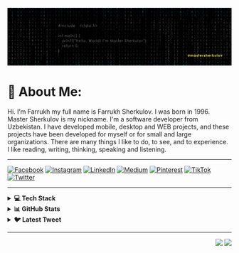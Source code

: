![README banner](https://github.com/mastersherkulov/mastersherkulov/blob/master/ban.png)

# 💫 About Me:
Hi. I’m Farrukh my full name is Farrukh Sherkulov. I was born in 1996. Master Sherkulov is my nickname. I'm a software developer from Uzbekistan. I have developed mobile, desktop and WEB projects, and these projects have been developed for myself or for small and large organizations. There are many things I like to do, to see, and to experience. I like reading, writing, thinking, speaking and listening.


* * *

[![Facebook](https://img.shields.io/badge/Facebook-%231877F2.svg?logo=Facebook&logoColor=white)](https://facebook.com/mastersherkulov1) 
[![Instagram](https://img.shields.io/badge/Instagram-%23E4405F.svg?logo=Instagram&logoColor=white)](https://instagram.com/mastersherkulov) 
[![LinkedIn](https://img.shields.io/badge/LinkedIn-%230077B5.svg?logo=linkedin&logoColor=white)](https://linkedin.com/in/mastersherkulov) 
[![Medium](https://img.shields.io/badge/Medium-12100E?logo=medium&logoColor=white)](https://medium.com/@mastersherkulov) 
[![Pinterest](https://img.shields.io/badge/Pinterest-%23E60023.svg?logo=Pinterest&logoColor=white)](https://pinterest.com/mastersherkulov) 
[![TikTok](https://img.shields.io/badge/TikTok-%23000000.svg?logo=TikTok&logoColor=white)](https://tiktok.com/@mastersherkulov) 
[![Twitter](https://img.shields.io/badge/Twitter-%231DA1F2.svg?logo=Twitter&logoColor=white)](https://twitter.com/mastersherkulov) 

* * *

<details>
  <summary><b>💻 Tech Stack </b></summary>
  <br>
![Dart](https://img.shields.io/badge/dart-%230175C2.svg?style=for-the-badge&logo=dart&logoColor=white) 
![HTML5](https://img.shields.io/badge/html5-%23E34F26.svg?style=for-the-badge&logo=html5&logoColor=white) 
![Java](https://img.shields.io/badge/java-%23ED8B00.svg?style=for-the-badge&logo=java&logoColor=white) 
![JavaScript](https://img.shields.io/badge/javascript-%23323330.svg?style=for-the-badge&logo=javascript&logoColor=%23F7DF1E) 
![C++](https://img.shields.io/badge/c++-%2300599C.svg?style=for-the-badge&logo=c%2B%2B&logoColor=white) 
![C#](https://img.shields.io/badge/c%23-%23239120.svg?style=for-the-badge&logo=c-sharp&logoColor=white) 
![CSS3](https://img.shields.io/badge/css3-%231572B6.svg?style=for-the-badge&logo=css3&logoColor=white) 
![Python](https://img.shields.io/badge/python-3670A0?style=for-the-badge&logo=python&logoColor=ffdd54) 
![Firebase](https://img.shields.io/badge/firebase-%23039BE5.svg?style=for-the-badge&logo=firebase) 
![Oracle](https://img.shields.io/badge/Oracle-F80000?style=for-the-badge&logo=oracle&logoColor=white) 
![Cloudflare](https://img.shields.io/badge/Cloudflare-F38020?style=for-the-badge&logo=Cloudflare&logoColor=white) 
![Flutter](https://img.shields.io/badge/Flutter-%2302569B.svg?style=for-the-badge&logo=Flutter&logoColor=white) 
![Django](https://img.shields.io/badge/django-%23092E20.svg?style=for-the-badge&logo=django&logoColor=white) 
![DjangoREST](https://img.shields.io/badge/DJANGO-REST-ff1709?style=for-the-badge&logo=django&logoColor=white&color=ff1709&labelColor=gray) 
![FastAPI](https://img.shields.io/badge/FastAPI-005571?style=for-the-badge&logo=fastapi) 
![ANDROID](https://img.shields.io/badge/android-%2320232a.svg?style=for-the-badge&logo=android&logoColor=%a4c639) 
![IOS](https://img.shields.io/badge/IOS-%2320232a.svg?style=for-the-badge&logo=apple&logoColor=white) 
![Apache](https://img.shields.io/badge/apache-%23D42029.svg?style=for-the-badge&logo=apache&logoColor=white) 
![Nginx](https://img.shields.io/badge/nginx-%23009639.svg?style=for-the-badge&logo=nginx&logoColor=white) 
![MySQL](https://img.shields.io/badge/mysql-%2300f.svg?style=for-the-badge&logo=mysql&logoColor=white) 
![MariaDB](https://img.shields.io/badge/MariaDB-003545?style=for-the-badge&logo=mariadb&logoColor=white) 
![SQLite](https://img.shields.io/badge/sqlite-%2307405e.svg?style=for-the-badge&logo=sqlite&logoColor=white) 
![MongoDB](https://img.shields.io/badge/MongoDB-%234ea94b.svg?style=for-the-badge&logo=mongodb&logoColor=white) 
![Postgres](https://img.shields.io/badge/postgres-%23316192.svg?style=for-the-badge&logo=postgresql&logoColor=white) 
![Redis](https://img.shields.io/badge/redis-%23DD0031.svg?style=for-the-badge&logo=redis&logoColor=white) 	
![Figma](https://img.shields.io/badge/figma-%23F24E1E.svg?style=for-the-badge&logo=figma&logoColor=white) 
![Adobe Photoshop](https://img.shields.io/badge/adobephotoshop-%2331A8FF.svg?style=for-the-badge&logo=adobephotoshop&logoColor=white) 
![Canva](https://img.shields.io/badge/Canva-%2300C4CC.svg?style=for-the-badge&logo=Canva&logoColor=white) 
![LINUX](https://img.shields.io/badge/Linux-FCC624?style=for-the-badge&logo=linux&logoColor=black) 
![Docker](https://img.shields.io/badge/docker-%230db7ed.svg?style=for-the-badge&logo=docker&logoColor=white) 
![Postman](https://img.shields.io/badge/Postman-FF6C37?style=for-the-badge&logo=postman&logoColor=white) 
![Portfolio](https://img.shields.io/badge/Portfolio-%23000000.svg?style=for-the-badge&logo=firefox&logoColor=#FF7139) 
![Notion](https://img.shields.io/badge/Notion-%23000000.svg?style=for-the-badge&logo=notion&logoColor=white)
</details>

<details>
  <summary><b>📊 GitHub Stats</b></summary>
  <br />
![](https://github-readme-stats.vercel.app/api?username=mastersherkulov&theme=dark&hide_border=false&include_all_commits=true&count_private=true)<br/>
![](https://github-readme-streak-stats.herokuapp.com/?user=mastersherkulov&theme=dark&hide_border=false)<br/>
![](https://github-readme-stats.vercel.app/api/top-langs/?username=mastersherkulov&theme=dark&hide_border=false&include_all_commits=true&count_private=true&layout=compact)
</details>

<details>
  <summary><b>🐦 Latest Tweet</b></summary>
  <br />
[![](https://gtce.itsvg.in/api?username=mastersherkulov)](https://github.com/VishwaGauravIn/github-twitter-card-embed)
</details>

****

<p align="right">
  <img src="https://komarev.com/ghpvc/?username=mastersherkulov&style=plastic&label=Views"/>
  <img src="https://badges.pufler.dev/visits/sultonov/mastersherkulov?color=black&logo=github" />
</p>
